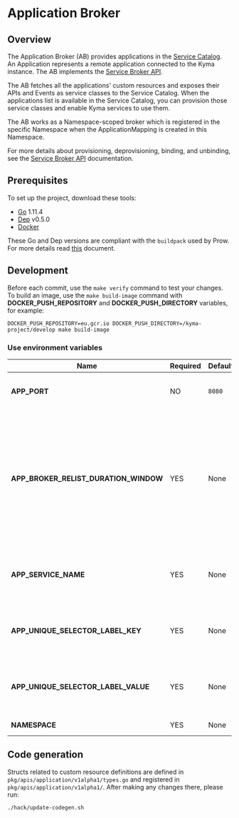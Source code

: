 # Application Broker

## Overview

The Application Broker (AB) provides applications in the [Service Catalog](https://github.com/kyma-project/kyma/blob/1.24.6/docs/service-catalog/01-01-service-catalog.md). An Application represents a remote application connected to the Kyma instance.
The AB implements the [Service Broker API](https://github.com/openservicebrokerapi/servicebroker/blob/master/spec.md).

The AB fetches all the applications' custom resources and exposes their APIs and Events as service classes to the Service Catalog.
When the applications list is available in the Service Catalog, you can provision those service classes and enable Kyma services to use them.

The AB works as a Namespace-scoped broker which is registered in the specific Namespace when the ApplicationMapping is created in this Namespace.

For more details about provisioning, deprovisioning, binding, and unbinding, see the [Service Broker API](https://github.com/openservicebrokerapi/servicebroker/blob/master/spec.md) documentation.

## Prerequisites

To set up the project, download these tools:

* [Go](https://golang.org/dl/) 1.11.4
* [Dep](https://github.com/golang/dep) v0.5.0
* [Docker](https://www.docker.com/)

These Go and Dep versions are compliant with the `buildpack` used by Prow. For more details read [this](https://github.com/kyma-project/test-infra/blob/main/prow/images/buildpack-golang/README.md) document.

## Development

Before each commit, use the `make verify` command to test your changes. To build an image, use the `make build-image` command with **DOCKER_PUSH_REPOSITORY** and **DOCKER_PUSH_DIRECTORY** variables, for example:
```
DOCKER_PUSH_REPOSITORY=eu.gcr.io DOCKER_PUSH_DIRECTORY=/kyma-project/develop make build-image
```

### Use environment variables

| Name | Required | Default | Description |
|-----|---------|--------|------------|
|**APP_PORT** | NO | `8080` | The port on which the HTTP server listens |
|**APP_BROKER_RELIST_DURATION_WINDOW** | YES | None | Time period after which the AB synchronizes with the Service Catalog if a new Application is added. In case more than one Application is added, synchronization is performed only once. |
| **APP_SERVICE_NAME** | YES | None | The name of the Kubernetes service which exposes the Service Brokers API |
| **APP_UNIQUE_SELECTOR_LABEL_KEY** | YES | None | Defined label key selector which allows uniquely identify AB pod's |
| **APP_UNIQUE_SELECTOR_LABEL_VALUE** | YES | None | Defined label value selector which allows uniquely identify AB pod's |
| **NAMESPACE** | YES | None | AB working Namespace |

## Code generation

Structs related to custom resource definitions are defined in `pkg/apis/application/v1alpha1/types.go` and registered in `pkg/apis/application/v1alpha1/`. After making any changes there, please run:

```bash
./hack/update-codegen.sh
```
